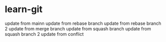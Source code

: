 # learn-git

update from mainn
update from rebase branch
update from rebase branch 2
update from merge branch
update from squash branch
update from squash branch 2
update from conflict

